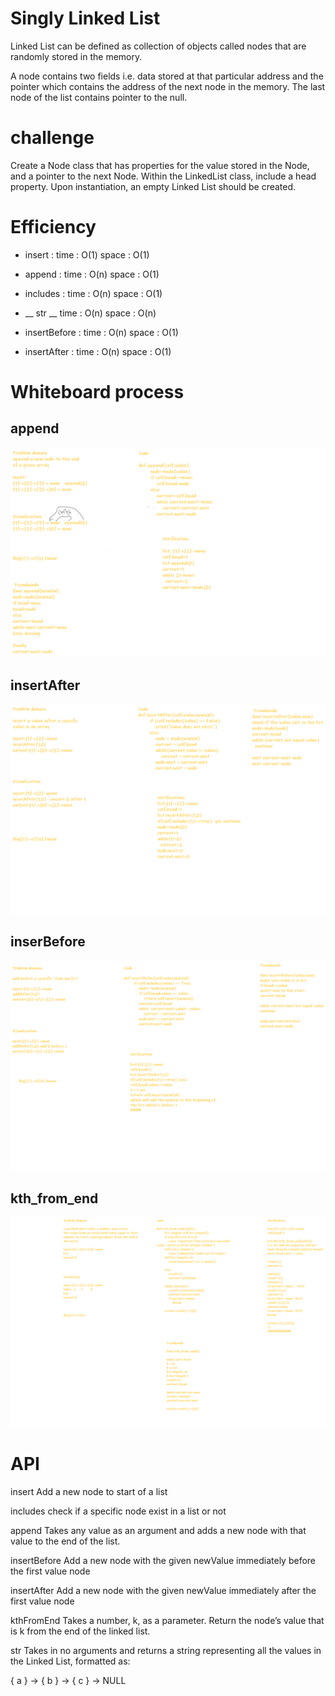 # Singly Linked List


Linked List can be defined as collection of objects called nodes that are randomly stored in the memory.

A node contains two fields i.e. data stored at that particular address and the pointer which contains the address of the next node in the memory. The last node of the list contains pointer to the null.




# challenge

Create a Node class that has properties for the value stored in the Node, and a pointer to the next Node. Within the LinkedList class, include a head property. Upon instantiation, an empty Linked List should be created.

# Efficiency


- insert : time : O(1) space : O(1)

- append : time : O(n) space : O(1)

- includes : time : O(n) space : O(1)

- __ str __ time : O(n) space : O(n)

- insertBefore : time : O(n) space : O(1)

- insertAfter : time : O(n) space : O(1)


# Whiteboard process

## append

![](/linked_list/images/append.png)


## insertAfter

![](/linked_list/images/insertAfter.png)



## inserBefore

![](/linked_list/images/insertBefore.png)


## kth_from_end
![](/linked_list/images/kth_from_end.png)


# API

insert
Add a new node to start of a list

includes
check if a specific node exist in a list or not

append
Takes any value as an argument and adds a new node with that value to the end of the list.

insertBefore
Add a new node with the given newValue immediately before the first value node

insertAfter
Add a new node with the given newValue immediately after the first value node

kthFromEnd
Takes a number, k, as a parameter. Return the node’s value that is k from the end of the linked list.

str
Takes in no arguments and returns a string representing all the values in the Linked List, formatted as:

{ a } -> { b } -> { c } -> NULL